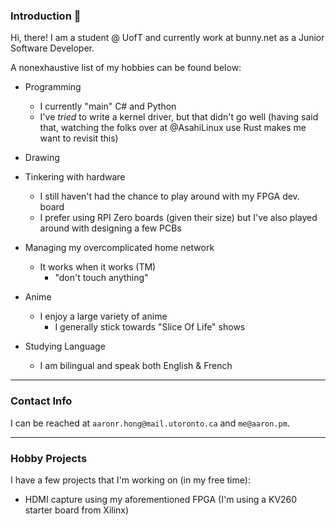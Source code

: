 ### Introduction :wave:

Hi, there! I am a student @ UofT and currently work at bunny.net as a Junior Software Developer. 

A nonexhaustive list of my hobbies can be found below:

- Programming
  - I currently "main" C# and Python
  - I've *tried* to write a kernel driver, but that didn't go well (having said that, watching the folks over at @AsahiLinux use Rust makes me want to revisit this)
- Drawing 

- Tinkering with hardware
  - I still haven't had the chance to play around with my FPGA dev. board
  - I prefer using RPI Zero boards (given their size) but I've also played around with designing a few PCBs
  
- Managing my overcomplicated home network
  - It works when it works (TM)
    - "don't touch anything"
    
- Anime
  - I enjoy a large variety of anime
    - I generally stick towards "Slice Of Life" shows
    
- Studying Language
  - I am bilingual and speak both English & French
  
---

### Contact Info

I can be reached at `aaronr.hong@mail.utoronto.ca` and `me@aaron.pm`.

---

### Hobby Projects

I have a few projects that I'm working on (in my free time):

- HDMI capture using my aforementioned FPGA (I'm using a KV260 starter board from Xilinx)




